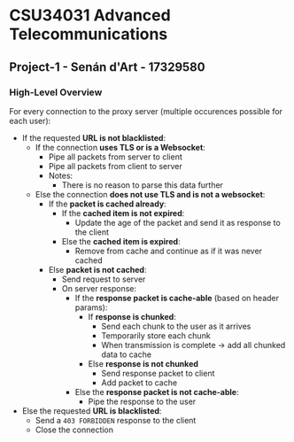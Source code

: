 # CSU34031 Advanced Telecommunications

## Project-1 - Senán d'Art - 17329580

### High-Level Overview

For every connection to the proxy server (multiple occurences possible for each user):  

- If the requested **URL is not blacklisted**:
  - If the connection **uses TLS or is a Websocket**:
    - Pipe all packets from server to client
    - Pipe all packets from client to server
    - Notes:
      - There is no reason to parse this data further
  - Else the connection **does not use TLS and is not a websocket**:
    - If the **packet is cached already**:
      - If the **cached item is not expired**:
        - Update the age of the packet and send it as response to the client
      - Else the **cached item is expired**:
        - Remove from cache and continue as if it was never cached
    - Else **packet is not cached**:
      - Send request to server
      - On server response:
        - If the **response packet is cache-able** (based on header params):
          - If **response is chunked**:
            - Send each chunk to the user as it arrives
            - Temporarily store each chunk
            - When transmission is complete -> add all chunked data to cache
          - Else **response is not chunked**
            - Send response packet to client
            - Add packet to cache
        - Else the **response packet is not cache-able**:
          - Pipe the response to the user
- Else the requested **URL is blacklisted**:
  - Send a `403 FORBIDDEN` response to the client
  - Close the connection
